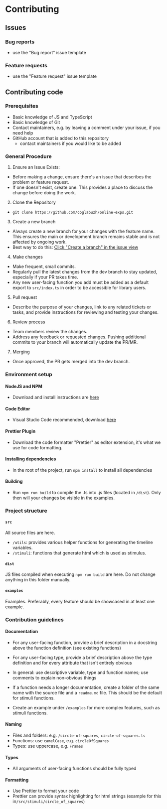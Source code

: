 # Contributing

## Issues

### Bug reports

- use the "Bug report" issue template

### Feature requests

- use the "Feature request" issue template

## Contributing code

### Prerequisites

- Basic knowledge of JS and TypeScript
- Basic knowledge of Git
- Contact maintainers, e.g. by leaving a comment under your issue, if you need help
- GitHub account that is added to this repository
  - contact maintainers if you would like to be added

### General Procedure

1. Ensure an Issue Exists:

- Before making a change, ensure there's an issue that describes the problem or feature request.
- If one doesn't exist, create one. This provides a place to discuss the change before doing the work.

2. Clone the Repository

- `git clone https://github.com/coglabuzh/online-exps.git`

3. Create a new branch

- Always create a new branch for your changes with the feature name. This ensures the main or development branch remains stable and is not affected by ongoing work.
- Best way to do this: [Click "Create a branch" in the issue view](https://docs.github.com/en/issues/tracking-your-work-with-issues/creating-a-branch-for-an-issue)

4. Make changes

- Make frequent, small commits.
- Regularly pull the latest changes from the dev branch to stay updated, especially if your PR takes time.
- Any new user-facing function you add must be added as a default export to `src/index.ts` in order to be accessible for library users.

5. Pull request

- Describe the purpose of your changes, link to any related tickets or tasks, and provide instructions for reviewing and testing your changes.

6. Review process

- Team members review the changes.
- Address any feedback or requested changes. Pushing additional commits to your branch will automatically update the PR/MR.

7. Merging

- Once approved, the PR gets merged into the dev branch.

### Environment setup

#### NodeJS and NPM

- Download and install instructions are [here](https://nodejs.org/en)

#### Code Editor

- Visual Studio Code recommended, download [here](https://code.visualstudio.com)

#### Prettier Plugin

- Download the code formatter "Prettier" as editor extension, it's what we use for code formatting.

#### Installing dependencies

- In the root of the project, run `npm install` to install all dependencies

#### Building

- Run `npm run build` to compile the .ts into .js files (located in `/dist`). Only then will your changes be visible in the examples.

### Project structure

#### `src`

All source files are here.

- `/utils`: provides various helper functions for generating the timeline variables.
- `/stimuli`: functions that generate html which is used as stimulus.

#### `dist`

JS files compiled when executing `npm run build` are here. Do not change anything in this folder manually.

#### `examples`

Examples. Preferably, every feature should be showcased in at least one example.

### Contribution guidelines

#### Documentation

- For any user-facing function, provide a brief description in a docstring above the function definition (see existing functions)
- For any user-facing type, provide a brief description above the type definition and for every attribute that isn't entirely obvious
- In general: use descriptive variable, type and function names; use comments to explain non-obvious things

- If a function needs a longer documentation, create a folder of the same name with the source file and a `readme.md` file. This should be the default for stimuli functions.

- Create an example under `/examples` for more complex features, such as stimuli functions.

#### Naming
- Files and folders: e.g. `/circle-of-squares`, `circle-of-squares.ts`
- Functions: use `camelCase`, e.g. `circleOfSquares`
- Types: use uppercase, e.g. `Frames`

#### Types

- All arguments of user-facing functions should be fully typed

#### Formatting

- Use Prettier to format your code
- Prettier can provide syntax highlighting for html strings (example for this in`/src/stimuli/circle_of_squares`)

####
